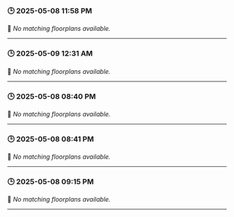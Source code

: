 ### 🕒 2025-05-08 11:58 PM
🚫 *No matching floorplans available.*

---

### 🕒 2025-05-09 12:31 AM
🚫 *No matching floorplans available.*

---

### 🕒 2025-05-08 08:40 PM
🚫 *No matching floorplans available.*

---

### 🕒 2025-05-08 08:41 PM
🚫 *No matching floorplans available.*

---

### 🕒 2025-05-08 09:15 PM
🚫 *No matching floorplans available.*

---

